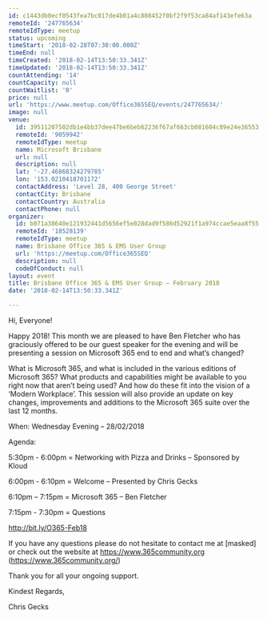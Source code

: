 ```yaml
---
id: c1443db0ecf0543fea7bc017de4b01a4c808452f0bf2f9f53ca84af143efe63a
remoteId: '247765634'
remoteIdType: meetup
status: upcoming
timeStart: '2018-02-28T07:30:00.000Z'
timeEnd: null
timeCreated: '2018-02-14T13:50:33.341Z'
timeUpdated: '2018-02-14T13:50:33.341Z'
countAttending: '14'
countCapacity: null
countWaitlist: '0'
price: null
url: 'https://www.meetup.com/Office365SEQ/events/247765634/'
image: null
venue:
  id: 39511207502db1e4bb37dee47be6beb62236f67af663cb081604c89e24e36553
  remoteId: '9059942'
  remoteIdType: meetup
  name: Microsoft Brisbane
  url: null
  description: null
  lat: '-27.46868324279785'
  lon: '153.0210418701172'
  contactAddress: 'Level 28, 400 George Street'
  contactCity: Brisbane
  contactCountry: Australia
  contactPhone: null
organizer:
  id: b071a38640e121932441d5656ef5e028dad9f586d52921f1a974ccae5eaa8f55
  remoteId: '18528139'
  remoteIdType: meetup
  name: Brisbane Office 365 & EMS User Group
  url: 'https://meetup.com/Office365SEQ'
  description: null
  codeOfConduct: null
layout: event
title: Brisbane Office 365 & EMS User Group – February 2018
date: '2018-02-14T13:50:33.341Z'

---
```

<p>Hi, Everyone!</p> <p>Happy 2018! This month we are pleased to have Ben Fletcher who has graciously offered to be our guest speaker for the evening and will be presenting a session on Microsoft 365 end to end and what’s changed?</p> <p>What is Microsoft 365, and what is included in the various editions of Microsoft 365? What products and capabilities might be available to you right now that aren’t being used? And how do these fit into the vision of a ‘Modern Workplace’. This session will also provide an update on key changes, improvements and additions to the Microsoft 365 suite over the last 12 months.</p> <p>When: Wednesday Evening – 28/02/2018</p> <p>Agenda:</p> <p>5:30pm - 6:00pm = Networking with Pizza and Drinks – Sponsored by Kloud</p> <p>6:00pm - 6:10pm = Welcome – Presented by Chris Gecks</p> <p>6:10pm – 7:15pm = Microsoft 365 – Ben Fletcher</p> <p>7:15pm - 7:30pm = Questions</p> <p><a href="http://bit.ly/O365-Feb18" class="linkified">http://bit.ly/O365-Feb18</a></p> <p>If you have any questions please do not hesitate to contact me at [masked] or check out the website at <a href="https://www.365community.org" class="linkified">https://www.365community.org</a> (<a href="https://www.365community.org/" class="linkified">https://www.365community.org/</a>)</p> <p>Thank you for all your ongoing support.</p> <p>Kindest Regards,</p> <p>Chris Gecks</p>
